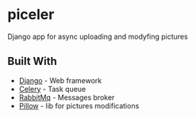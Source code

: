 # piceler
Django app for async uploading and modyfing pictures

## Built With
* [Django](https://www.djangoproject.com/) - Web framework
* [Celery](http://www.celeryproject.org/) - Task queue
* [RabbitMq](https://www.rabbitmq.com/) - Messages broker
* [Pillow](https://pillow.readthedocs.io/en/stable/) - lib for pictures modifications
